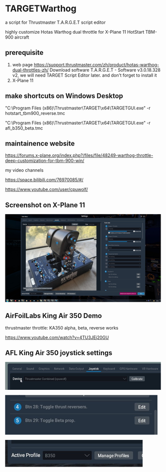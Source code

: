 # TARGETWarthog

a script for Thrustmaster T.A.R.G.E.T script editor

highly customize Hotas Warthog dual throttle for X-Plane 11 HotStart TBM-900 aircraft


## prerequisite ##

1. web page https://support.thrustmaster.com/zh/product/hotas-warthog-dual-throttles-zh/
    Download software T.A.R.G.E.T - Software v3.0.18.328 v2, we will need TARGET Script Editor later. and don't forget to install it
1. X-Plane 11

## make shortcuts on Windows Desktop ##

"C:\Program Files (x86)\Thrustmaster\TARGET\x64\TARGETGUI.exe" -r hotstart_tbm900_reverse.tmc

"C:\Program Files (x86)\Thrustmaster\TARGET\x64\TARGETGUI.exe" -r afl_b350_beta.tmc

## maintainence website ##

https://forums.x-plane.org/index.php?/files/file/48249-warthog-throttle-deep-customization-for-tbm-900-win/

my video channels

https://space.bilibili.com/76970085/#/

https://www.youtube.com/user/cpuwolf/


## Screenshot on X-Plane 11 ##

![TARGETWarthog](ui_adv.jpg)

## AirFoilLabs King Air 350 Demo ##

thrustmaster throttle: KA350 alpha, beta, reverse works

https://www.youtube.com/watch?v=4TU3JEj20GU

## AFL King Air 350 joystick settings ##

![TARGETWarthog](B350_1.jpg)

![TARGETWarthog](B350_2.jpg)

![TARGETWarthog](B350_3.jpg)

